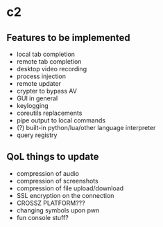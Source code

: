 # c2

## Features to be implemented

- local tab completion
- remote tab completion
- desktop video recording
- process injection
- remote updater
- crypter to bypass AV
- GUI in general
- keylogging
- coreutils replacements
- pipe output to local commands
- (?) built-in python/lua/other language interpreter
- query registry

## QoL things to update

- compression of audio
- compression of screenshots
- compression of file upload/download
- SSL encryption on the connection
- CROSSZ PLATFORM???
- changing symbols upon pwn
- fun console stuff?
